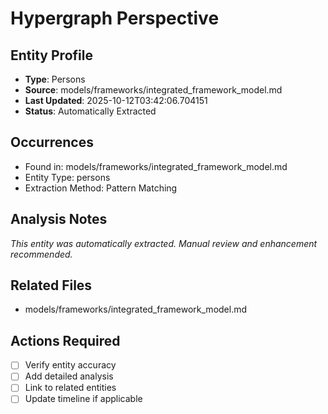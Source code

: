 # Hypergraph Perspective

## Entity Profile
- **Type**: Persons
- **Source**: models/frameworks/integrated_framework_model.md
- **Last Updated**: 2025-10-12T03:42:06.704151
- **Status**: Automatically Extracted

## Occurrences
- Found in: models/frameworks/integrated_framework_model.md
- Entity Type: persons
- Extraction Method: Pattern Matching

## Analysis Notes
*This entity was automatically extracted. Manual review and enhancement recommended.*

## Related Files
- models/frameworks/integrated_framework_model.md

## Actions Required
- [ ] Verify entity accuracy
- [ ] Add detailed analysis
- [ ] Link to related entities
- [ ] Update timeline if applicable
